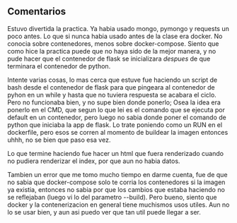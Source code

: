 ## Comentarios

Estuvo divertida la practica.
Ya habia usado mongo, pymongo y requests un poco antes. Lo que si nunca habia usado antes de la clase era docker. No conocia sobre contenedores, menos sobre docker-compose. Siento que como hice la practica puede que no haya sido de la mejor manera, y no pude hacer que el contenedor de flask se inicializara *despues* de que terminara el contenedor de python.

Intente varias cosas, lo mas cerca que estuve fue haciendo un script de bash desde el contenedor de flask para que pingeara al contenedor de pyhon en un while y hasta que no tuviera respuesta se acabara el ciclo. Pero no funcionaba bien, y no supe bien donde ponerlo; Osea la idea era ponerlo en el CMD, que segun lo que lei es el comando que se ejecuta por default en un contenedor, pero luego no sabia donde poner el comando de python que iniciaba la app de flask. Lo trate poniendo como un RUN en el dockerfile, pero esos se corren al momento de buildear la imagen entonces uhhh, no se bien que paso esa vez.

Lo que termine haciendo fue hacer un html que fuera renderizado cuando no pudiera renderizar el index, por que aun no habia datos.

Tambien un error que me tomo mucho tiempo en darme cuenta, fue de que no sabia que docker-compose solo te corria los contenedores si la imagen ya existia, entonces no sabia por que los cambios que estaba haciendo no se reflejaban (luego vi lo del parametro --build). Pero bueno, siento que docker y la contenerizacion en general tiene muchismos usos utiles. Aun no lo se usar bien, y aun asi puedo ver que tan util puede llegar a ser.
